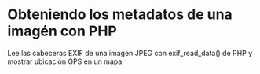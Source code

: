 # Obteniendo los metadatos de una imagén con PHP
Lee las cabeceras EXIF de una imagen JPEG con exif_read_data() de PHP y mostrar ubicación GPS en un mapa